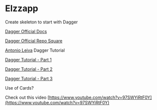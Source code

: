 Elzzapp
=======

Create skeleton to start with Dagger

[Dagger Official Docs](http://square.github.io/dagger/)

[Dagger Official Repo Square](https://github.com/square/dagger)

[Antonio Leiva](http://antonioleiva.com/) Dagger Tutorial

[Dagger Tutorial - Part 1](http://antonioleiva.com/dependency-injection-android-dagger-part-1/)

[Dagger Tutorial - Part 2](http://antonioleiva.com/dagger-android-part-2/)

[Dagger Tutorial - Part 3](http://antonioleiva.com/dagger-3/)

Use of Cards?

Check out this video [https://www.youtube.com/watch?v=97SWYiRtF0Y](https://www.youtube.com/watch?v=97SWYiRtF0Y)

